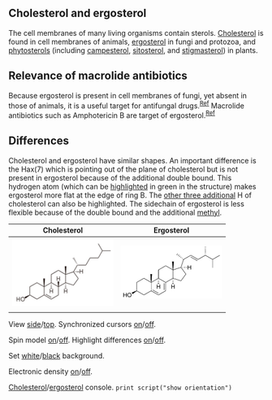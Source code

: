 ## Cholesterol and ergosterol

The cell membranes of many living organisms contain sterols. [Cholesterol](https://en.wikipedia.org/wiki/Cholesterol) is found in cell membranes of animals, [ergosterol](https://en.wikipedia.org/wiki/Ergosterol) in fungi and protozoa, and [phytosterols](https://en.wikipedia.org/wiki/Phytosterol) (including [campesterol](https://en.wikipedia.org/wiki/Campesterol), [sitosterol](https://en.wikipedia.org/wiki/Sitosterol), and [stigmasterol](https://en.wikipedia.org/wiki/Sitosterol)) in plants.

## Relevance of macrolide antibiotics

Because ergosterol is present in cell membranes of fungi, yet absent in those of animals, it is a useful target for antifungal drugs.<sup>[Ref](https://en.wikipedia.org/wiki/Ergosterol#Target_for_antifungal_drugs)</sup> Macrolide antibiotics such as Amphotericin B are target of ergosterol.<sup>[Ref](https://academic.oup.com/jac/article/49/suppl_1/7/2473430)</sup>

## Differences

Cholesterol and ergosterol have similar shapes. An important difference is the Hax(7) which is pointing out of the plane of cholesterol but is not present in ergosterol because of the additional double bound. This hydrogen atom (which can be <a href='javascript:Jmol.script(JmolAppletA,"select atomno = 41;color [0,255,0]")'>highlighted</a> in green in the structure) makes ergosterol more flat at the edge of ring B. The <a href='javascript:Jmol.script(JmolAppletA,"select atomno = 30, atomno = 48, atomno = 50;color [0,127,127]")'>other three additional</a> H of cholesterol can also be highlighted. The sidechain of ergosterol is less flexible because of the double bound and the additional <a href='javascript:Jmol.script(JmolAppletB,"select atomno = 65, atomno = 66, atomno = 67;color [127,127,0]")'>methyl</a>.

<script type="text/javascript" src="src/JSmol.min.js"></script>
<script type="text/javascript">
Cholest = {
    script: "set antialiasDisplay true;load data/cholesterol-3D.sdf;cartoon on;color cartoon structure;rotate z 118.48; rotate y 117.66; rotate z -47.64;",
    width:350,      
    height:200,      
    j2sPath: "src/j2s",   
    disableJ2SLoadMonitor: false,
    isableInitialConsole: true
}
Ergost = {
    script: "set antialiasDisplay true;load data/ergosterol-3D.sdf;cartoon on;color cartoon structure;rotate z -113.86; rotate y 135.11; rotate z -93.93;",
    width:350,    
    height:200,      
    j2sPath: "src/j2s",   
    disableJ2SLoadMonitor: false,
    isableInitialConsole: true
}

</script>

|Cholesterol|Ergosterol|
|----------|-----------|
|<center><img src="data/Cholesterol_2D.svg.png" alt="cholesterol" width="200" /></center> | <center><img src="data/Ergosterol_2D.svg.png" alt="ergosterol" width="200" /></center>|
|<script>Jmol.getApplet("JmolAppletA",Cholest);</script>|<script>Jmol.getApplet("JmolAppletB",Ergost);</script>|

<script>javascript:Jmol.script(JmolAppletA,"sync * on;sync * \"set syncMouse TRUE\"");</script>

View <a href='javascript:Jmol.script(JmolAppletA,"reset; rotate z 33.34; rotate y 125.99; rotate z -67.45;select atomno = 41;color [0,255,0]");javascript:Jmol.script(JmolAppletB,"reset; rotate z -179.67; rotate y 93.62; rotate z -93.8; ")'>side</a>/<a href='javascript:Jmol.script(JmolAppletA,"reset;rotate z 118.48; rotate y 117.66; rotate z -47.64;select atomno = 41;color [0,255,0]");javascript:Jmol.script(JmolAppletB,"reset; rotate z -113.86; rotate y 135.11; rotate z -93.93;")'>top</a>. Synchronized cursors 
<a href='javascript:Jmol.script(JmolAppletA,"sync * on;sync * \"set syncMouse TRUE\"")'>on</a>/<a href='javascript:Jmol.script(JmolAppletA,"sync * off")'>off</a>.

Spin model 
<a href='javascript:Jmol.script(JmolAppletA,"spin on");javascript:Jmol.script(JmolAppletB,"spin on")'>on</a>/<a href='javascript:Jmol.script(JmolAppletA,"spin off");javascript:Jmol.script(JmolAppletB,"spin off");javascript:Jmol.script(JmolAppletB,"select atomno = 65, atomno = 66, atomno = 67;color [127,127,0]")'>off</a>. Highlight differences 
<a href='javascript:Jmol.script(JmolAppletA,"select atomno = 41;color [0,255,0];select atomno = 30, atomno = 48, atomno = 50;color [0,127,127]");;javascript:Jmol.script(JmolAppletB,"select atomno = 65, atomno = 66, atomno = 67;color [127,127,0]")'>on</a>/<a href='javascript:Jmol.script(JmolAppletA,"select atomno = 41;color [255,255,255];select atomno = 30, atomno = 48, atomno = 50;color [255,255,255]");javascript:Jmol.script(JmolAppletB,"select atomno = 65, atomno = 66, atomno = 67;color [255,255,255]")'>off</a>.

Set
<a href='javascript:Jmol.script(JmolAppletA,"script APPLET * \"background white\"")'> white</a>/<a href='javascript:Jmol.script(JmolAppletA,"script APPLET * \"background black\"")'>black</a> background.

Electronic density <a href='javascript:Jmol.script(JmolAppletA,"select all ;;if ({atomno < 10}.partialcharge == 0){calculate partialcharge};isosurface vdw map mep;");javascript:Jmol.script(JmolAppletB,"select all ;;if ({atomno < 10}.partialcharge == 0){calculate partialcharge};isosurface vdw map mep;");'>on</a>/<a href='javascript:Jmol.script(JmolAppletA,"select all;isosurface off;");javascript:Jmol.script(JmolAppletB,"select all;isosurface off");'>off</a>.

<a href='javascript:Jmol.script(JmolAppletA,"console")'>Cholesterol</a>/<a href='javascript:Jmol.script(JmolAppletB,"console")'>ergosterol</a> console.
<code>print script("show orientation")</code>
